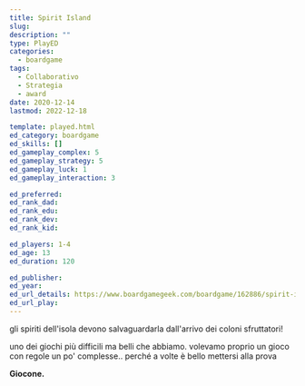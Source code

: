 ```yaml
---
title: Spirit Island
slug: 
description: ""
type: PlayED
categories:
  - boardgame
tags:
  - Collaborativo
  - Strategia
  - award
date: 2020-12-14
lastmod: 2022-12-18

template: played.html
ed_category: boardgame
ed_skills: []
ed_gameplay_complex: 5
ed_gameplay_strategy: 5
ed_gameplay_luck: 1
ed_gameplay_interaction: 3

ed_preferred: 
ed_rank_dad: 
ed_rank_edu: 
ed_rank_dev: 
ed_rank_kid: 

ed_players: 1-4
ed_age: 13
ed_duration: 120

ed_publisher: 
ed_year: 
ed_url_details: https://www.boardgamegeek.com/boardgame/162886/spirit-island
ed_url_play: 
---
```


gli spiriti dell'isola devono salvaguardarla dall'arrivo dei coloni sfruttatori!

uno dei giochi più difficili ma belli che abbiamo.
volevamo proprio un gioco con regole un po' complesse.. perché a volte è bello mettersi alla prova

**Giocone.**


